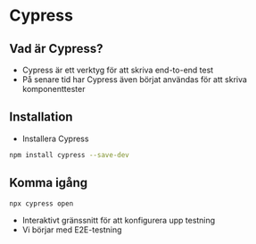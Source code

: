 # Cypress

## Vad är Cypress?

- Cypress är ett verktyg för att skriva end-to-end test
- På senare tid har Cypress även börjat användas för att skriva komponenttester

## Installation

- Installera Cypress

```bash
npm install cypress --save-dev
```

## Komma igång

```bash
npx cypress open
```

- Interaktivt gränssnitt för att konfigurera upp testning
- Vi börjar med E2E-testning